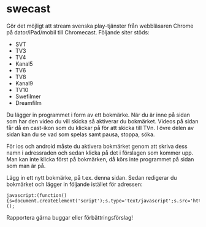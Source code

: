 swecast
=======

Gör det möjligt att stream svenska play-tjänster från webbläsaren Chrome på dator/iPad/mobil till Chromecast. Följande siter stöds:
- SVT
- TV3
- TV4
- Kanal5
- TV6
- TV8
- Kanal9
- TV10
- Swefilmer
- Dreamfilm

Du lägger in programmet i form av ett bokmärke. När du är inne på sidan som har den video du vill skicka så aktiverar du bokmärket. Videos på sidan får då en cast-ikon som du klickar på för att skicka till TVn. I övre delen av sidan kan du se vad som spelas samt pausa, stoppa, söka.

För ios och android måste du aktivera bokmärket genom att skriva dess namn i adressraden och sedan klicka på det i förslagen som kommer upp. Man kan inte klicka först på bokmärken, då körs inte programmet på sidan som man är på.

Lägg in ett nytt bokmärke, på t.ex. denna sidan. Sedan redigerar du bokmärket och lägger in följande istället för adressen:

```
javascript:(function(){s=document.createElement('script');s.type='text/javascript';s.src='https://rawgit.com/swecast/swecast/master/swecast.js';document.body.appendChild(s);})();
```

Rapportera gärna buggar eller förbättringsförslag!
